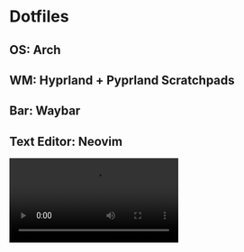 # Dotfiles

## OS: Arch
## WM: Hyprland + Pyprland Scratchpads
## Bar: Waybar
## Text Editor: Neovim

![](https://github.com/sayhilel/dotfiles/blob/master/example.mkv)
